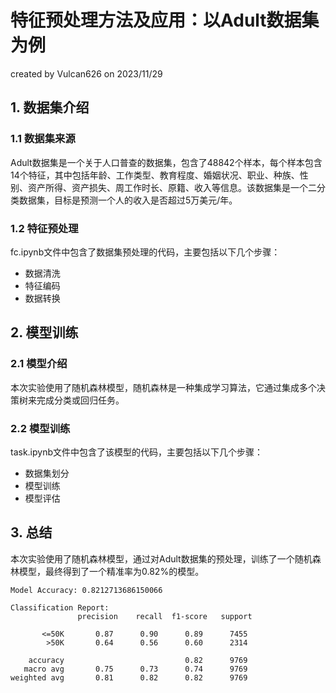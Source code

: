 # 特征预处理方法及应用：以Adult数据集为例
created by Vulcan626 on 2023/11/29
## 1. 数据集介绍
### 1.1 数据集来源
Adult数据集是一个关于人口普查的数据集，包含了48842个样本，每个样本包含14个特征，其中包括年龄、工作类型、教育程度、婚姻状况、职业、种族、性别、资产所得、资产损失、周工作时长、原籍、收入等信息。该数据集是一个二分类数据集，目标是预测一个人的收入是否超过5万美元/年。
### 1.2 特征预处理
fc.ipynb文件中包含了数据集预处理的代码，主要包括以下几个步骤：
- 数据清洗
- 特征编码
- 数据转换
## 2. 模型训练
### 2.1 模型介绍
本次实验使用了随机森林模型，随机森林是一种集成学习算法，它通过集成多个决策树来完成分类或回归任务。
### 2.2 模型训练
task.ipynb文件中包含了该模型的代码，主要包括以下几个步骤：
- 数据集划分
- 模型训练
- 模型评估

## 3. 总结
本次实验使用了随机森林模型，通过对Adult数据集的预处理，训练了一个随机森林模型，最终得到了一个精准率为0.82%的模型。
```
Model Accuracy: 0.8212713686150066

Classification Report:
               precision    recall  f1-score   support

       <=50K       0.87      0.90      0.89      7455
        >50K       0.64      0.56      0.60      2314

    accuracy                           0.82      9769
   macro avg       0.75      0.73      0.74      9769
weighted avg       0.81      0.82      0.82      9769
```